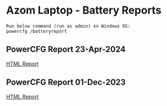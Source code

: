 # Azom Laptop - Battery Reports

```
Run below command (run as admin) on Windows OS: 
powercfg /batteryreport
```

## PowerCFG Report 23-Apr-2024 
<a href="./battery/battery-report-20240423.html" target="_blank">HTML Report</a>

## PowerCFG Report 01-Dec-2023 
<a href="./battery/battery-report-20231201.html" target="_blank">HTML Report</a>

